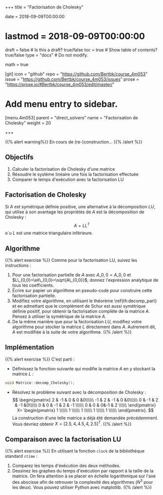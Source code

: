 +++
title = "Factorisation de Cholesky"

date = 2018-09-09T00:00:00
# lastmod = 2018-09-09T00:00:00

draft = false  # Is this a draft? true/false
toc = true  # Show table of contents? true/false
type = "docs"  # Do not modify.

math = true

[git]
  icon = "github"
  repo = "https://github.com/Bertbk/course_4m053"
  issue = "https://github.com/Bertbk/course_4m053/issues"
  prose = "https://prose.io/#Bertbk/course_4m053/edit/master/"

# Add menu entry to sidebar.
[menu.4m053]
  parent = "direct_solvers"
  name = "Factorisation de Cholesky"
  weight = 20

+++

{{% alert warning%}}
En cours de (re-)construction...
{{% /alert %}}

## Objectifs

1. Calculer la factorisation de Cholesky d'une matrice
2. Résoudre le système linéaire une fois la factorisation effectuée
3. Comparer le temps d'exécution avec la factorisation LU

## Factorisation de Cholesky

Si $A$ est symétrique définie positive, une alternative à la décomposition $LU$, qui utilise à son avantage les propriétés de $A$ est la décomposition de Cholesky :
$$
A=LL^T
$$
o\`u $L$ est une matrice triangulaire inférieure.

## Algorithme

{{% alert exercise %}}
Comme pour la factorisation LU, suivez les instructions :

1. Pour une factorisation partielle de $A$ avec $A\_{0,0}=A\_{0,0}$ et $L\_{0,0}=\ell\_{0,0}=\sqrt{A\_{0,0}}$, donnez l'expression analytique de tous les coefficients.
2. Écrire sur papier un algorithme en pseudo-code pour construire cette factorisation partielle.
3. Modifiez votre algorithme, en utilisant le théorème \ref{th:decomp_part} et en admettant que le complément de Schur est aussi symétrique définie positif, pour obtenir la factorisation complète de la matrice $A$. Pensez à utiliser la symétrique de la matrice $A$.
4. De la même manière que pour la factorisation $LU$, modifiez votre algorithme pour stocker la matrice $L$ directement dans $A$. Autrement dit, $A$ est modifiée à la suite de votre algorithme.
{{% /alert %}}

## Implémentation

{{% alert exercise %}}
C'est parti :

- Définissez la fonction suivante qui modifie la matrice $A$ en y stockant la matrice $L$ :        

```cpp
void Matrice::decomp_Cholesky();
```
- Résolvez le problème suivant avec la décomposition de Cholesky :
$$
\begin{pmatrix}
  2 & -1 & 0 & 0 &0\\\\\\
  -1 & 2 & -1 & 0 &0\\\\\\
  0 & -1 & 2 & -1 &0\\\\\\
  0 & 0 & -1 & 2 & -1 \\\\\\
  0 & 0 & 0&-1 & 2 \\\\\\
\end{pmatrix}    X=
\begin{pmatrix}
  1 \\\\\\
  1 \\\\\\
  1 \\\\\\
  1 \\\\\\
  1 \\\\\\
\end{pmatrix}.
$$
La construction d'une telle matrice a déjà été demandée précédemment. Vous devriez obtenir $X = [2.5, 4,4.5, 4,2.5]^T$.
{{% /alert %}}

## Comparaison avec la factorisation LU


{{% alert exercise %}}
En utilisant la fonction `clock` de la bibliothèque standard `ctime` :

1. Comparez les temps d'exécution des deux méthodes.
2. Dessinez les graphes du temps d'exécution par rapport à la taille de la matrice. On fera attention à se placer en échelle logarithmique sur l'axe des abscisse afin de retrouver la complexité des algorithmes ($N^3$ pour les deux). Vous pouvez utiliser Python avec matplotlib.
{{% /alert %}}

<!-- % 		\begin{lstlisting}[language=C++]
% #include <ctime>
% int main (){
% clock_t start , end;
% double msecs;
% start = clock ();
% /* any stuff here ... */
% end = clock ();
% msecs = (( double ) (end - start)) / CLOCKS\_PER_SEC ;
% 	        \end{lstlisting} -->
